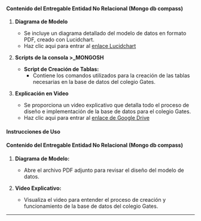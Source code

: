 
#### Contenido del Entregable Entidad No Relacional (Mongo db compass)

1. **Diagrama de Modelo**
   - Se incluye un diagrama detallado del modelo de datos en formato PDF, creado con Lucidchart.
   - Haz clic aqui para entrar al [enlace Lucidchart](https://lucid.app/lucidchart/b54e5a7a-1205-4558-aec5-a3ce178010b9/edit?viewport_loc=-6801%2C-2116%2C6642%2C3901%2C0_0&invitationId=inv_30f726e6-fd8c-4e4b-8cbc-7a5a912f013d)
2. **Scripts de la consola >_MONGOSH**
   - **Script de Creación de Tablas:**
     - Contiene los comandos utilizados para la creación de las tablas necesarias en la base de datos del colegio Gates.
       
3. **Explicación en Video**
   - Se proporciona un video explicativo que detalla todo el proceso de diseño e implementación de la base de datos para el colegio Gates.
   -  Haz clic aqui para entrar al [enlace de Google Drive](https://drive.google.com/file/d/1NNPs-KzmHoa0XNt21KseVlsl292zmZny/view?usp=sharing)


#### Instrucciones de Uso


#### Contenido del Entregable Entidad No Relacional (Mongo db compass)

1. **Diagrama de Modelo:**
   - Abre el archivo PDF adjunto para revisar el diseño del modelo de datos.

2. **Video Explicativo:**
   - Visualiza el video para entender el proceso de creación y funcionamiento de la base de datos del colegio Gates.

---
